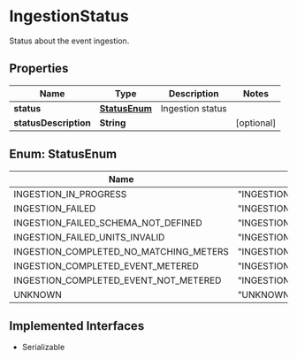 

# IngestionStatus

Status about the event ingestion.

## Properties

| Name | Type | Description | Notes |
|------------ | ------------- | ------------- | -------------|
|**status** | [**StatusEnum**](#StatusEnum) | Ingestion status |  |
|**statusDescription** | **String** |  |  [optional] |



## Enum: StatusEnum

| Name | Value |
|---- | -----|
| INGESTION_IN_PROGRESS | &quot;INGESTION_IN_PROGRESS&quot; |
| INGESTION_FAILED | &quot;INGESTION_FAILED&quot; |
| INGESTION_FAILED_SCHEMA_NOT_DEFINED | &quot;INGESTION_FAILED_SCHEMA_NOT_DEFINED&quot; |
| INGESTION_FAILED_UNITS_INVALID | &quot;INGESTION_FAILED_UNITS_INVALID&quot; |
| INGESTION_COMPLETED_NO_MATCHING_METERS | &quot;INGESTION_COMPLETED_NO_MATCHING_METERS&quot; |
| INGESTION_COMPLETED_EVENT_METERED | &quot;INGESTION_COMPLETED_EVENT_METERED&quot; |
| INGESTION_COMPLETED_EVENT_NOT_METERED | &quot;INGESTION_COMPLETED_EVENT_NOT_METERED&quot; |
| UNKNOWN | &quot;UNKNOWN&quot; |


## Implemented Interfaces

* Serializable


